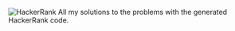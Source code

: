 ![HackerRank](https://github.com/eroval/HackerRank/blob/master/imgs/hackerrank2.png)
          All my solutions to the problems with the generated HackerRank code.
